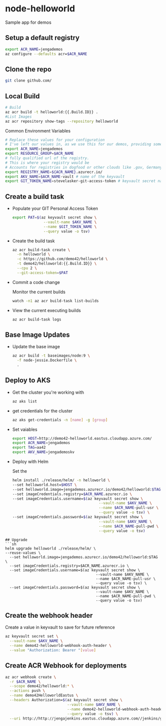 # node-helloworld
Sample app for demos

## Setup a default registry

```sh
export ACR_NAME=jengademos
az configure --defaults acr=$ACR_NAME
```
## Clone the repo
```sh
git clone github.com/
```

## Local Build
```sh
# Build
az acr build -t helloworld:{{.Build.ID}} . 
#List Images
az acr repository show-tags --repository helloworld
```
 Common Environment Variables
```sh
# Replace these values for your configuration
# I've left our values in, as we use this for our demos, providing some examples
export ACR_NAME=jengademos
export RESOURCE_GROUP=$ACR_NAME
# fully qualified url of the registry. 
# This is where your registry would be
# Accounts for registries in dogfood or other clouds like .gov, Germany and China
export REGISTRY_NAME=${ACR_NAME}.azurecr.io/ 
export AKV_NAME=$ACR_NAME-vault # name of the keyvault
export GIT_TOKEN_NAME=stevelasker-git-access-token # keyvault secret name
```

## Create a build task
- Populate your GIT Personal Access Token
  ```sh
  export PAT=$(az keyvault secret show \
                --vault-name $AKV_NAME \
                --name $GIT_TOKEN_NAME \
                --query value -o tsv)
  ```
- Create the build task
  ```sh
  az acr build-task create \
    -n helloworld \
    -c https://github.com/demo42/helloworld \
    -t demo42/helloworld:{{.Build.ID}} \
    --cpu 2 \
    --git-access-token=$PAT
  ```

- Commit a code change
  
  Monitor the current builds
  ```sh
  watch -n1 az acr build-task list-builds 
  ```

- View the current executing builds

  ```sh
  az acr build-task logs
  ```

## Base Image Updates

- Update the base image

  ```sh
  az acr build -t baseimages/node:9 \
    -f node-jessie.Dockerfile \
    .
  ```
## Deploy to AKS

- Get the cluster you're working with
  ```sh
  az aks list
  ```

- get credentials for the cluster

  ```sh
  az aks get-credentials -n [name] -g [group]
  ```
- Set vaiables

  ```sh
  export HOST=http://demo42-helloworld.eastus.cloudapp.azure.com/
  export ACR_NAME=jengademos
  export TAG=aa42
  export AKV_NAME=jengademoskv
  ```

- Deploy with Helm

  Set the 
  ```sh
  helm install ./release/helm/ -n helloworld \
  --set helloworld.host=$HOST \
  --set helloworld.image=jengademos.azurecr.io/demo42/helloworld:$TAG \
  --set imageCredentials.registry=$ACR_NAME.azurecr.io \
  --set imageCredentials.username=$(az keyvault secret show \
                                         --vault-name $AKV_NAME \
                                         --name $ACR_NAME-pull-usr \
                                         --query value -o tsv) \
  --set imageCredentials.password=$(az keyvault secret show \
                                         --vault-name $AKV_NAME \
                                         --name $ACR_NAME-pull-pwd \
                                         --query value -o tsv)
```
## Upgrade
```sh
helm upgrade helloworld ./release/helm/ \
--reuse-values \
  --set helloworld.image=jengademos.azurecr.io/demo42/helloworld:$TAG \
  --set imageCredentials.registry=$ACR_NAME.azurecr.io \
  --set imageCredentials.username=$(az keyvault secret show \
                                         --vault-name $AKV_NAME \
                                         --name $ACR_NAME-pull-usr \
                                         --query value -o tsv) \
  --set imageCredentials.password=$(az keyvault secret show \
                                         --vault-name $AKV_NAME \
                                         --name $ACR_NAME-pull-pwd \
                                         --query value -o tsv)

  ```
## Create the webhook header
  Create a value in keyvault to save for future reference
  ```sh
  az keyvault secret set \
    --vault-name $AKV_NAME \
    --name demo42-helloworld-webhook-auth-header \
    --value "Authorization: Bearer "[value]
  ```

## Create ACR Webhook for deployments
  ```sh
  az acr webhook create \
    -r $ACR_NAME \
    --scope demo42/helloworld:* \
    --actions push \
    --name demo42HelloworldEastus \
    --headers Authorization=$(az keyvault secret show \
                              --vault-name $AKV_NAME \
                              --name demo42-helloworld-webhook-auth-header \
                              --query value -o tsv) \
    --uri http://http://jengajenkins.eastus.cloudapp.azure.com//jenkins/generic-webhook-trigger/invoke
  ```
